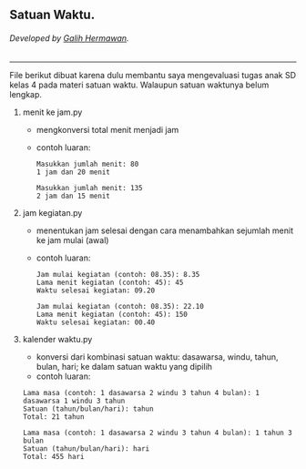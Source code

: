 ## Satuan Waktu.
###### Developed by [Galih Hermawan](https://galih.eu).
---

File berikut dibuat karena dulu membantu saya mengevaluasi tugas anak SD kelas 4 pada materi satuan waktu. Walaupun satuan waktunya belum lengkap.

1. menit ke jam.py
	- mengkonversi total menit menjadi jam
	- contoh luaran:
        ```
        Masukkan jumlah menit: 80
		1 jam dan 20 menit
        ```
        

        ```
        Masukkan jumlah menit: 135
		2 jam dan 15 menit
        ```
        
2. jam kegiatan.py
	- menentukan jam selesai dengan cara menambahkan sejumlah menit ke jam mulai (awal)
	- contoh luaran:
		```
        Jam mulai kegiatan (contoh: 08.35): 8.35
		Lama menit kegiatan (contoh: 45): 45
		Waktu selesai kegiatan: 09.20
        ```
        

        ```
		Jam mulai kegiatan (contoh: 08.35): 22.10
		Lama menit kegiatan (contoh: 45): 150
		Waktu selesai kegiatan: 00.40
        ```
3. kalender waktu.py
	- konversi dari kombinasi satuan waktu: dasawarsa, windu, tahun, bulan, hari; ke dalam satuan waktu yang dipilih
	- contoh luaran:
	```
	Lama masa (contoh: 1 dasawarsa 2 windu 3 tahun 4 bulan): 1 dasawarsa 1 windu 3 tahun
	Satuan (tahun/bulan/hari): tahun
	Total: 21 tahun 
	```

	```
	Lama masa (contoh: 1 dasawarsa 2 windu 3 tahun 4 bulan): 1 tahun 3 bulan
	Satuan (tahun/bulan/hari): hari
	Total: 455 hari  
	```